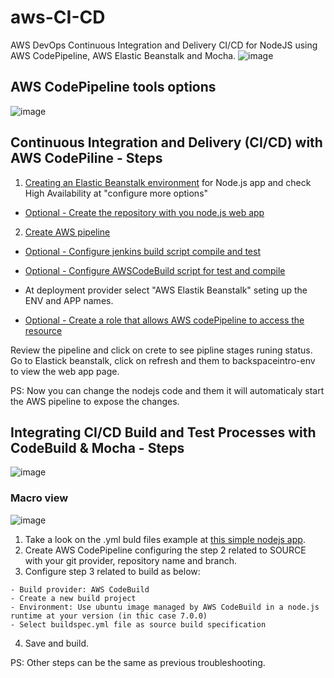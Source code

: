 # aws-CI-CD

AWS DevOps Continuous Integration and Delivery CI/CD for NodeJS using AWS CodePipeline, AWS Elastic Beanstalk and Mocha.
![image](https://user-images.githubusercontent.com/22028539/127194861-b2c03563-51e7-4fe2-8595-4654645a30c8.png)

## AWS CodePipeline tools options
![image](https://user-images.githubusercontent.com/22028539/127194900-ba6446c1-b06a-4552-88e7-0b1345ce040a.png)

## Continuous Integration and Delivery (CI/CD) with AWS CodePiline - Steps
1. [Creating an Elastic Beanstalk environment](https://docs.aws.amazon.com/elasticbeanstalk/latest/dg/using-features.environments.html) for Node.js app and check High Availability at "configure more options"

- [Optional - Create the repository with you node.js web app](https://kbroman.org/github_tutorial/pages/init.html)

2. [Create AWS pipeline](https://docs.aws.amazon.com/codepipeline/latest/userguide/pipelines-create.html)

- [Optional - Configure jenkins build script compile and test](https://docs.aws.amazon.com/codebuild/latest/userguide/jenkins-plugin.html)
- [Optional - Configure AWSCodeBuild script for test and compile](https://docs.aws.amazon.com/pt_br/codebuild/latest/userguide/how-to-create-pipeline.html)

- At deployment provider select "AWS Elastik Beanstalk" seting up the ENV and APP names.

- [Optional - Create a role that allows AWS codePipeline to access the resource](https://docs.aws.amazon.com/codepipeline/latest/userguide/pipelines-create-service-role.html#:~:text=When%20you%20create%20a%20pipeline,associated%20to%20that%20service%20role.)

Review the pipeline and click on crete to see pipline stages runing status. Go to Elastick beanstalk, click on refresh and them to backspaceintro-env to view the web app page. 

PS: Now you can change the nodejs code and them it will automaticaly start the AWS pipeline to expose the changes.

## Integrating CI/CD Build and Test Processes with CodeBuild & Mocha - Steps
![image](https://user-images.githubusercontent.com/22028539/127392357-6bad0ec8-0b75-4d43-9c82-a9ffcd984fb3.png)

### Macro view
![image](https://user-images.githubusercontent.com/22028539/127392748-0b8d5cdb-80f5-4d7f-a162-529f3ce2c591.png)

1. Take a look on the .yml buld files example at [this simple nodejs app]().
2. Create AWS CodePipeline configuring the step 2 related to SOURCE with your git provider, repository name and branch.
3. Configure step 3 related to build as below:
  ```
  - Build provider: AWS CodeBuild
  - Create a new build project
  - Environment: Use ubuntu image managed by AWS CodeBuild in a node.js runtime at your version (in thic case 7.0.0)
  - Select buildspec.yml file as source build specification
  ```
4. Save and build.

PS: Other steps can be the same as previous troubleshooting.
  
